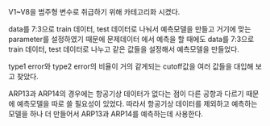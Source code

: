 
V1~V8을 범주형 변수로 취급하기 위해 카테고리화 시켰다.

data를 7:3으로 train 데이터, test 데이터로 나눠서 예측모델을 만들고 거기에 맞는 parameter를 설정하였기 때문에 문제데이터 에서 예측을 할 때에도 data를 7:3으로 train 데이터, test 데이터로 나누고 같은 값들을 설정해서 예측모델을 만들었다.

type1 error와 type2 error의 비율이 거의 같게되는 cutoff값을 여러 값들을 대입해 보고 찾았다.

ARP13과 ARP14의 경우에는 항공기상 데이터가 없다는 점이 다른 공항과 다르기 때문에 예측모델을 따로 쓸 필요성이 있었다. 따라서 항공기상 데이터를 제외하고 예측하는 모델을 하나 더 만들어서 ARP13과 ARP14를 예측하는데 사용한다.
